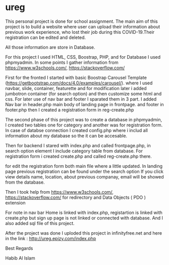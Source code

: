 # ureg
This personal project is done for school assignment.
The main aim of this project is to build a website where user can upload their information about previous work experience, 
who lost their job during this COVID-19.Their registration can be edited and deleted.

All those information are store in Database.

For this project I used HTML, CSS, Boostrap, PHP, and for Database I used phpmyadmin. 
In some points I gather information from https://www.w3schools.com/, https://stackoverflow.com/

First for the fronted I started with basic Boostrap Carousel Template 
(https://getbootstrap.com/docs/4.0/examples/carousel/). where I used navbar, slide, container, featurette and for modification 
later i added jumbotron container (for search option) and then customize some html and css. For later use of nav bar and footer 
I sparated them in 3 part. I added Nav bar in header.php main body of landing page in frontpage. and footer in footer.php then 
I created a registration form in reg-create.php

The second phase of this project was to create a database in phpmyadmin, I created two tables one for category and 
another was for registration form. In case of databse connection I created config.php where i includ all information 
about my database so the it can be accesable.

Then for backend I stared with index.php and called frontpage.php, in search option element I include category table from database. 
For registration form i created create.php and called reg-create.php there.

for edit the registration form both main file where a little updated.
In landing page previous registration can be found under the search option If you click view details name, 
location, about previous companay, email will be showed from the database.

Then I took help from https://www.w3schools.com/, https://stackoverflow.com/ for redirectory and Data Objects ( PDO ) extension

For note in nav bar Home is linked with index.php, registartion is linked with create.php but sign up page is not linked or connected with database. 
And I also added sql file of this project.

After the project was done I uploded this project in infinityfree.net and here in the link : http://ureg.epizy.com/index.php

Best Regards

Habib Al Islam
